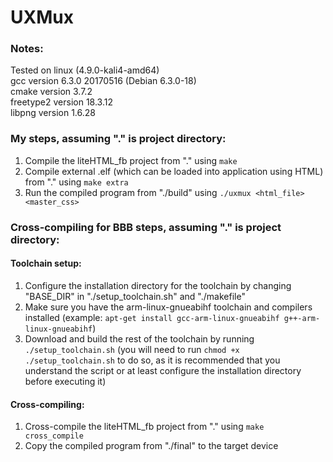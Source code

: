 # UXMux

### Notes:

Tested on linux (4.9.0-kali4-amd64)           <br/>
gcc version 6.3.0 20170516 (Debian 6.3.0-18)  <br/>
cmake version 3.7.2                           <br/>
freetype2 version 18.3.12                     <br/>
libpng version 1.6.28                         <br/>

### My steps, assuming "." is project directory:
1. Compile the liteHTML_fb project from "." using `make`
2. Compile external .elf (which can be loaded into application using HTML) from "." using `make extra`
3. Run the compiled program from "./build" using `./uxmux <html_file> <master_css>`

### Cross-compiling for BBB steps, assuming "." is project directory:

#### Toolchain setup:
1. Configure the installation directory for the toolchain by changing "BASE\_DIR" in "./setup_toolchain.sh" and "./makefile"
2. Make sure you have the arm-linux-gnueabihf toolchain and compilers installed (example: `apt-get install gcc-arm-linux-gnueabihf g++-arm-linux-gnueabihf`)
3. Download and build the rest of the toolchain by running `./setup_toolchain.sh`
 (you will need to run `chmod +x ./setup_toolchain.sh` to do so, as it is recommended that you understand the script
 or at least configure the installation directory before executing it)

#### Cross-compiling:
1. Cross-compile the liteHTML_fb project from "." using `make cross_compile`
2. Copy the compiled program from "./final" to the target device
